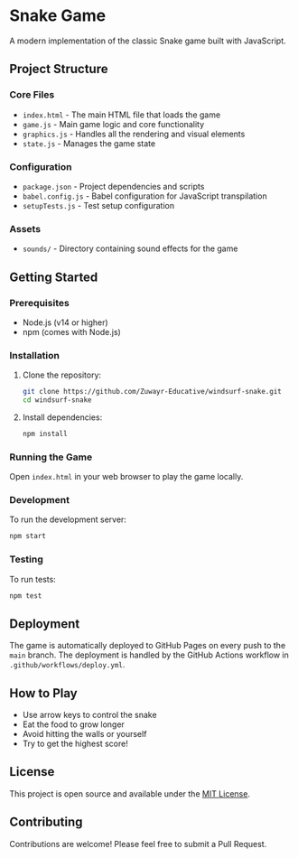 # Snake Game

A modern implementation of the classic Snake game built with JavaScript.

## Project Structure

### Core Files
- `index.html` - The main HTML file that loads the game
- `game.js` - Main game logic and core functionality
- `graphics.js` - Handles all the rendering and visual elements
- `state.js` - Manages the game state

### Configuration
- `package.json` - Project dependencies and scripts
- `babel.config.js` - Babel configuration for JavaScript transpilation
- `setupTests.js` - Test setup configuration

### Assets
- `sounds/` - Directory containing sound effects for the game

## Getting Started

### Prerequisites
- Node.js (v14 or higher)
- npm (comes with Node.js)

### Installation
1. Clone the repository:
   ```bash
   git clone https://github.com/Zuwayr-Educative/windsurf-snake.git
   cd windsurf-snake
   ```

2. Install dependencies:
   ```bash
   npm install
   ```

### Running the Game
Open `index.html` in your web browser to play the game locally.

### Development
To run the development server:
```bash
npm start
```

### Testing
To run tests:
```bash
npm test
```

## Deployment

The game is automatically deployed to GitHub Pages on every push to the `main` branch. The deployment is handled by the GitHub Actions workflow in `.github/workflows/deploy.yml`.

## How to Play
- Use arrow keys to control the snake
- Eat the food to grow longer
- Avoid hitting the walls or yourself
- Try to get the highest score!

## License
This project is open source and available under the [MIT License](LICENSE).

## Contributing
Contributions are welcome! Please feel free to submit a Pull Request.
